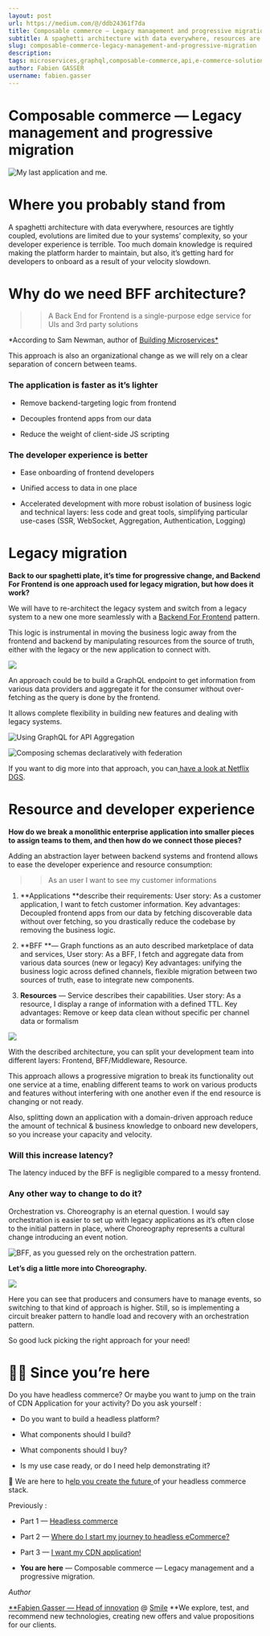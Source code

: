 ```yaml
---
layout: post
url: https://medium.com/@/ddb24361f7da
title: Composable commerce — Legacy management and progressive migration
subtitle: A spaghetti architecture with data everywhere, resources are tightly coupled, evolutions are limited due to your systems’ complexity, …
slug: composable-commerce-legacy-management-and-progressive-migration
description: 
tags: microservices,graphql,composable-commerce,api,e-commerce-solution
author: Fabien GASSER
username: fabien.gasser
---
```


# Composable commerce — Legacy management and progressive migration

![My last application and me.](/assets/images/posts//images/posts/0*cIIwH7NKrkGhs1RP)

# Where you probably stand from

A spaghetti architecture with data everywhere, resources are tightly coupled, evolutions are limited due to your systems’ complexity, so your developer experience is terrible. Too much domain knowledge is required making the platform harder to maintain, but also, it’s getting hard for developers to onboard as a result of your velocity slowdown.

# Why do we need BFF architecture?

>> A Back End for Frontend is a single-purpose edge service for UIs and 3rd party solutions

*According to Sam Newman, author of [Building Microservices*](https://www.amazon.fr/Building-Microservices-Sam-Newman/dp/1491950358)

This approach is also an organizational change as we will rely on a clear separation of concern between teams.

### The application is faster as it’s lighter

* Remove backend-targeting logic from frontend

* Decouples frontend apps from our data

* Reduce the weight of client-side JS scripting

### The developer experience is better

* Ease onboarding of frontend developers

* Unified access to data in one place

* Accelerated development with more robust isolation of business logic and technical layers: less code and great tools, simplifying particular use-cases (SSR, WebSocket, Aggregation, Authentication, Logging)

# Legacy migration

**Back to our spaghetti plate, it’s time for progressive change, and Backend For Frontend is one approach used for legacy migration, but how does it work?**

We will have to re-architect the legacy system and switch from a legacy system to a new one more seamlessly with a [Backend For Frontend](https://samnewman.io/patterns/architectural/bff/) pattern.

This logic is instrumental in moving the business logic away from the frontend and backend by manipulating resources from the source of truth, either with the legacy or the new application to connect with.

![](/assets/images/posts//images/posts/images/posts/1*MdhzUWZMpxVnnJgvBol6hg.png)

An approach could be to build a GraphQL endpoint to get information from various data providers and aggregate it for the consumer without over-fetching as the query is done by the frontend.

It allows complete flexibility in building new features and dealing with legacy systems.

![Using GraphQL for API Aggregation](/assets/images/posts//images/posts/1*QaimeFU5BJ-_lQPuudXaqg.png)

![Composing schemas declaratively with federation](/assets/images/posts//images/posts/0*jpt9dSa9BHDLjJCb.png)

If you want to dig more into that approach, you can[ have a look at Netflix DGS](https://netflixtechblog.com/how-netflix-scales-its-api-with-graphql-federation-part-1-ae3557c187e2).

# Resource and developer experience

**How do we break a monolithic enterprise application into smaller pieces to assign teams to them, and then how do we connect those pieces?**

Adding an abstraction layer between backend systems and frontend allows to ease the developer experience and resource consumption:

>> As an user I want to see my customer informations

1. **Applications **describe their requirements:
User story: As a customer application, I want to fetch customer information.
Key advantages: Decoupled frontend apps from our data by fetching discoverable data without over fetching, so you drastically reduce the codebase by removing the business logic.

1. **BFF **— Graph functions as an auto described marketplace of data and services, 
User story: As a BFF, I fetch and aggregate data from various data sources (new or legacy)
Key advantages: unifying the business logic across defined channels, flexible migration between two sources of truth, ease to integrate new components.

1. **Resources** — Service describes their capabilities.
User story: As a resource, I display a range of information with a defined TTL.
Key advantages: Remove or keep data clean without specific per channel data or formalism

![](/assets/images/posts//images/posts/images/posts/1*T2oO34dafeeuQv44rV6gwg.png)

With the described architecture, you can split your development team into different layers: Frontend, BFF/Middleware, Resource.

This approach allows a progressive migration to break its functionality out one service at a time, enabling different teams to work on various products and features without interfering with one another even if the end resource is changing or not ready.

Also, splitting down an application with a domain-driven approach reduce the amount of technical & business knowledge to onboard new developers, so you increase your capacity and velocity.

### Will this increase latency?

The latency induced by the BFF is negligible compared to a messy frontend.

### Any other way to change to do it?

Orchestration vs. Choreography is an eternal question. I would say orchestration is easier to set up with legacy applications as it’s often close to the initial pattern in place, where Choreography represents a cultural change introducing an event notion.

![BFF, as you guessed rely on the orchestration pattern.](/assets/images/posts//images/posts/1*z4r6JsQZgXdLgzraZtlhRg.png)

**Let’s dig a little more into Choreography.**

![](/assets/images/posts//images/posts/images/posts/1*G4_ZaDW4gHk9WjuGbIiFkA.png)

Here you can see that producers and consumers have to manage events, so switching to that kind of approach is higher. Still, so is implementing a circuit breaker pattern to handle load and recovery with an orchestration pattern.

So good luck picking the right approach for your need!

# 🙋‍♂️ Since you’re here

Do you have headless commerce? Or maybe you want to jump on the train of CDN Application for your activity? Do you ask yourself :

* Do you want to build a headless platform?

* What components should I build?

* What components should I buy?

* Is my use case ready, or do I need help demonstrating it?

‍💪 We are here to h[elp you create the future ](https://www.smile.eu/en/contact)of your headless commerce stack.

Previously :

* Part 1 — [Headless commerce](https://medium.com/smileinnovation/headless-commerce-187fbe19f075)

* Part 2 — [Where do I start my journey to headless eCommerce?](https://medium.com/smileinnovation/where-do-i-start-my-journey-to-headless-ecommerce-27a7043f29dd)

* Part 3 — [I want my CDN application!](https://medium.com/smileinnovation/i-want-my-cdn-application-c3c5dd224058)

* **You are here** — Composable commerce — Legacy management and a progressive migration.

*Author*

[**Fabien Gasser — Head of innovation](https://www.linkedin.com/in/fgasser/) @ [Smile](https://innovation.smile.eu/)
**We explore, test, and recommend new technologies, creating new offers and value propositions for our clients.



